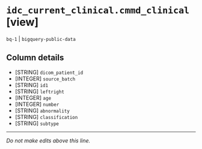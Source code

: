 # `idc_current_clinical.cmmd_clinical` [view]
`bq-1` | `bigquery-public-data`

## Column details
* [STRING]    `dicom_patient_id`
* [INTEGER]   `source_batch`
* [STRING]    `id1`
* [STRING]    `leftright`
* [INTEGER]   `age`
* [INTEGER]   `number`
* [STRING]    `abnormality`
* [STRING]    `classification`
* [STRING]    `subtype`

-------------------------------------------------------------------------------
*Do not make edits above this line.*
